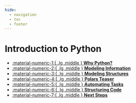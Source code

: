 ```yaml
---
hide:
  - navigation
  - toc
  - footer
---
```

# Introduction to Python

<div class="grid cards" markdown>


-   [:material-numeric-1:{ .lg .middle } __Why Python?__](why-python.md)
-   [:material-numeric-2:{ .lg .middle } __Modeling Information__](modeling-information.md)
-   [:material-numeric-3:{ .lg .middle } __Modeling Structures__](modeling-structures.md)
-   [:material-numeric-4:{ .lg .middle } __Polars Teaser__](polars-teaser.md)
-   [:material-numeric-5:{ .lg .middle } __Automating Tasks__](task-automation.md)
-   [:material-numeric-6:{ .lg .middle } __Structuring Code__](code-organization.md)
-   [:material-numeric-7:{ .lg .middle } __Next Steps__](next-steps.md)

</div>
